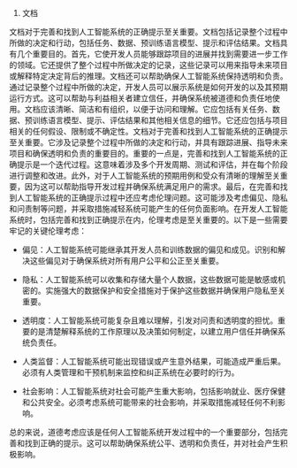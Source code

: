 1.  文档

文档对于完善和找到人工智能系统的正确提示至关重要。文档包括记录整个过程中所做的决定和行动，包括任务、数据、预训练语言模型、提示和评估结果。文档具有几个重要目的。首先，它使开发人员能够跟踪项目的进展并找到需要进一步工作的领域。它还提供了整个过程中所做决定的记录，这些记录可以用来指导未来项目或解释特定决定背后的推理。文档还可以帮助确保人工智能系统保持透明和负责。通过记录整个过程中所做的决定，开发人员可以展示系统是如何开发的以及其预期运行方式。这可以帮助与利益相关者建立信任，并确保系统被道德和负责任地使用。文档应该清晰、简洁和有组织，以便于访问和理解。它应包括有关任务、数据、预训练语言模型、提示、评估结果和其他相关信息的细节。它还应包括与项目相关的任何假设、限制或不确定性。文档对于完善和找到人工智能系统的正确提示至关重要。它涉及记录整个过程中所做的决定和行动，并具有跟踪进展、指导未来项目和确保透明和负责的重要目的。重要的一点是，完善和找到人工智能系统的正确提示是一个迭代过程。这意味着涉及多个开发周期、测试和评估，并在每个阶段进行调整和改进。此外，对于人工智能系统的预期用例和受众有清晰的理解至关重要，因为这可以帮助指导开发过程并确保系统满足用户的需求。最后，在完善和找到人工智能系统的正确提示过程中还应考虑伦理问题。这可能涉及考虑偏见、隐私和问责制等问题，并采取措施减轻系统可能产生的任何负面影响。在开发人工智能系统时，包括完善和找到正确提示在内，伦理考虑是至关重要的。以下是一些需要牢记的关键伦理考虑：

+   偏见：人工智能系统可能继承其开发人员和训练数据的偏见和成见。识别和解决这些偏见对于确保系统对所有用户公平和公正至关重要。

+   隐私：人工智能系统可以收集和存储大量个人数据，这些数据可能是敏感或机密的。实施强大的数据保护和安全措施对于保护这些数据并确保用户隐私至关重要。

+   透明度：人工智能系统可能复杂且难以理解，引发对问责和透明度的担忧。重要的是清楚解释系统的工作原理以及决策如何制定，以建立用户信任并确保系统负责任。

+   人类监督：人工智能系统可能出现错误或产生意外结果，可能造成严重后果。必须有人类管理和干预机制来监控和纠正系统在必要时的行为。

+   社会影响：人工智能系统对社会可能产生重大影响，包括影响就业、医疗保健和公共安全。必须考虑系统可能带来的社会影响，并采取措施减轻任何不利影响。

总的来说，道德考虑应该是任何人工智能系统开发过程中的一个重要部分，包括完善和找到正确的提示。这可以帮助确保系统公平、透明和负责任，并对社会产生积极影响。
